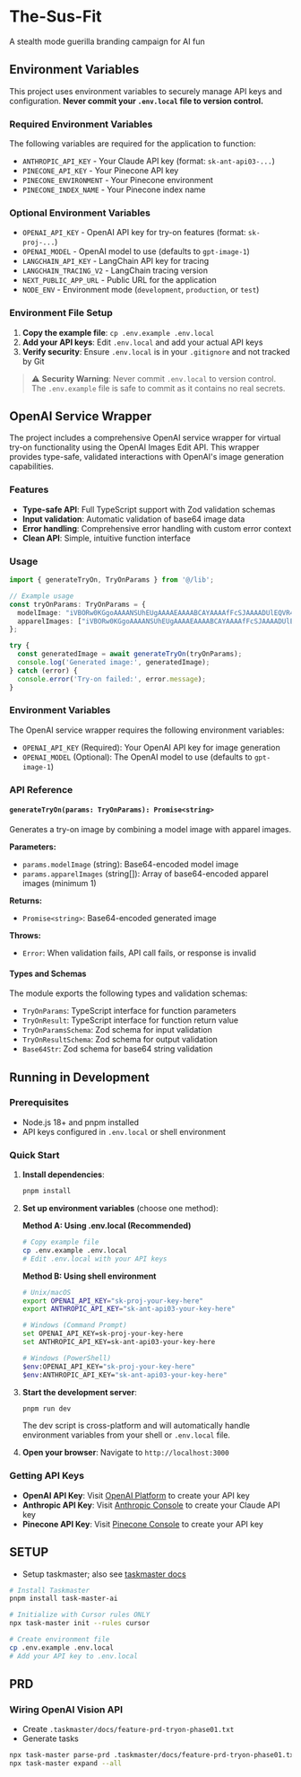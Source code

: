 # The-Sus-Fit
A stealth mode guerilla branding campaign for AI fun

## Environment Variables

This project uses environment variables to securely manage API keys and configuration. **Never commit your `.env.local` file to version control.**

### Required Environment Variables

The following variables are required for the application to function:

- `ANTHROPIC_API_KEY` - Your Claude API key (format: `sk-ant-api03-...`)
- `PINECONE_API_KEY` - Your Pinecone API key
- `PINECONE_ENVIRONMENT` - Your Pinecone environment
- `PINECONE_INDEX_NAME` - Your Pinecone index name

### Optional Environment Variables

- `OPENAI_API_KEY` - OpenAI API key for try-on features (format: `sk-proj-...`)
- `OPENAI_MODEL` - OpenAI model to use (defaults to `gpt-image-1`)
- `LANGCHAIN_API_KEY` - LangChain API key for tracing
- `LANGCHAIN_TRACING_V2` - LangChain tracing version
- `NEXT_PUBLIC_APP_URL` - Public URL for the application
- `NODE_ENV` - Environment mode (`development`, `production`, or `test`)

### Environment File Setup

1. **Copy the example file**: `cp .env.example .env.local`
2. **Add your API keys**: Edit `.env.local` and add your actual API keys
3. **Verify security**: Ensure `.env.local` is in your `.gitignore` and not tracked by Git

> ⚠️ **Security Warning**: Never commit `.env.local` to version control. The `.env.example` file is safe to commit as it contains no real secrets.

## OpenAI Service Wrapper

The project includes a comprehensive OpenAI service wrapper for virtual try-on functionality using the OpenAI Images Edit API. This wrapper provides type-safe, validated interactions with OpenAI's image generation capabilities.

### Features

- **Type-safe API**: Full TypeScript support with Zod validation schemas
- **Input validation**: Automatic validation of base64 image data
- **Error handling**: Comprehensive error handling with custom error context
- **Clean API**: Simple, intuitive function interface

### Usage

```typescript
import { generateTryOn, TryOnParams } from '@/lib';

// Example usage
const tryOnParams: TryOnParams = {
  modelImage: "iVBORw0KGgoAAAANSUhEUgAAAAEAAAABCAYAAAAfFcSJAAAADUlEQVR42mNkYPhfDwAChwGA60e6kgAAAABJRU5ErkJggg==",
  apparelImages: ["iVBORw0KGgoAAAANSUhEUgAAAAEAAAABCAYAAAAfFcSJAAAADUlEQVR42mNkYPhfDwAChwGA60e6kgAAAABJRU5ErkJggg=="]
};

try {
  const generatedImage = await generateTryOn(tryOnParams);
  console.log('Generated image:', generatedImage);
} catch (error) {
  console.error('Try-on failed:', error.message);
}
```

### Environment Variables

The OpenAI service wrapper requires the following environment variables:

- `OPENAI_API_KEY` (Required): Your OpenAI API key for image generation
- `OPENAI_MODEL` (Optional): The OpenAI model to use (defaults to `gpt-image-1`)

### API Reference

#### `generateTryOn(params: TryOnParams): Promise<string>`

Generates a try-on image by combining a model image with apparel images.

**Parameters:**
- `params.modelImage` (string): Base64-encoded model image
- `params.apparelImages` (string[]): Array of base64-encoded apparel images (minimum 1)

**Returns:**
- `Promise<string>`: Base64-encoded generated image

**Throws:**
- `Error`: When validation fails, API call fails, or response is invalid

#### Types and Schemas

The module exports the following types and validation schemas:

- `TryOnParams`: TypeScript interface for function parameters
- `TryOnResult`: TypeScript interface for function return value
- `TryOnParamsSchema`: Zod schema for input validation
- `TryOnResultSchema`: Zod schema for output validation
- `Base64Str`: Zod schema for base64 string validation

## Running in Development

### Prerequisites

- Node.js 18+ and pnpm installed
- API keys configured in `.env.local` or shell environment

### Quick Start

1. **Install dependencies**:
   ```bash
   pnpm install
   ```

2. **Set up environment variables** (choose one method):

   **Method A: Using .env.local (Recommended)**
   ```bash
   # Copy example file
   cp .env.example .env.local
   # Edit .env.local with your API keys
   ```

   **Method B: Using shell environment**
   ```bash
   # Unix/macOS
   export OPENAI_API_KEY="sk-proj-your-key-here"
   export ANTHROPIC_API_KEY="sk-ant-api03-your-key-here"
   
   # Windows (Command Prompt)
   set OPENAI_API_KEY=sk-proj-your-key-here
   set ANTHROPIC_API_KEY=sk-ant-api03-your-key-here
   
   # Windows (PowerShell)
   $env:OPENAI_API_KEY="sk-proj-your-key-here"
   $env:ANTHROPIC_API_KEY="sk-ant-api03-your-key-here"
   ```

3. **Start the development server**:
   ```bash
   pnpm run dev
   ```

   The dev script is cross-platform and will automatically handle environment variables from your shell or `.env.local` file.

4. **Open your browser**: Navigate to `http://localhost:3000`

### Getting API Keys

- **OpenAI API Key**: Visit [OpenAI Platform](https://platform.openai.com/api-keys) to create your API key
- **Anthropic API Key**: Visit [Anthropic Console](https://console.anthropic.com/) to create your Claude API key
- **Pinecone API Key**: Visit [Pinecone Console](https://app.pinecone.io/) to create your API key

## SETUP

- Setup taskmaster; also see [taskmaster docs](https://github.com/eyaltoledano/claude-task-master/tree/main)
```bash
# Install Taskmaster
pnpm install task-master-ai

# Initialize with Cursor rules ONLY
npx task-master init --rules cursor

# Create environment file
cp .env.example .env.local
# Add your API key to .env.local
```

## PRD

### Wiring OpenAI Vision API

- Create `.taskmaster/docs/feature-prd-tryon-phase01.txt`
- Generate tasks
```bash
npx task-master parse-prd .taskmaster/docs/feature-prd-tryon-phase01.txt
npx task-master expand --all
```